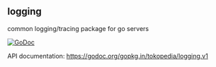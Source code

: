 logging
-------

common logging/tracing package for go servers

[![GoDoc](https://godoc.org/gopkg.in/tokopedia/logging.v1?status.svg)](https://godoc.org/gopkg.in/tokopedia/logging.v1)

API documentation: https://godoc.org/gopkg.in/tokopedia/logging.v1

